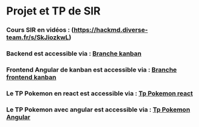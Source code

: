 # Projet et TP de  SIR

### Cours SIR en vidéos : (https://hackmd.diverse-team.fr/s/SkJiozkwL)


### Backend est accessible via : [Branche kanban](https://github.com/MarcTSIVANYO/SIR_TP/tree/kanban)



### Frontend Angular de kanban est accessible via : [Branche frontend kanban](https://github.com/MarcTSIVANYO/SIR_TP/tree/front-angular)



### Le TP Pokemon en react est accessible via : [Tp Pokemon react](https://github.com/MarcTSIVANYO/SIR_TP/tree/pokemon-react)


### Le TP Pokemon avec angular est accessible via : [Tp Pokemon Angular](https://github.com/MarcTSIVANYO/SIR_TP/tree/TP_Pokemon_Angular)

